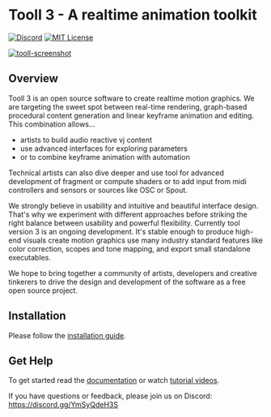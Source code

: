 # Tooll 3 - A realtime animation toolkit

[![Discord](https://img.shields.io/discord/823853172619083816.svg?style=for-the-badge)](https://discord.gg/YmSyQdeH3S)
[![MIT License](https://img.shields.io/badge/license-MIT-blue.svg?style=for-the-badge)](https://github.com/alelievr/Mixture/blob/master/LICENSE)

[![tooll-screenshot](https://user-images.githubusercontent.com/1732545/173256422-a4ef9894-d954-4bc3-8c24-000bfbe1c3ad.png)](https://www.youtube.com/watch?v=PrxhwOC9hLw "Tooll3 - A quick overview")

## Overview
Tooll 3 is an open source software to create realtime motion graphics. We are targeting the sweet spot between real-time rendering, graph-based procedural content generation and linear keyframe animation and editing. This combination allows… 
- artists to build audio reactive vj content
- use advanced interfaces for exploring parameters
- or to combine keyframe animation with automation

Technical artists can also dive deeper and use tool for advanced development of fragment or compute shaders or to add input from midi controllers and sensors or sources like OSC or Spout. 

We strongly believe in usability and intuitive and beautiful interface design. That's why we experiment with different approaches before striking the right
balance between usability and powerful flexibility. Currently tool version 3 is an ongoing development. It's stable enough to produce high-end visuals
create motion graphics use many industry standard features like color correction, scopes and tone mapping, and export small standalone executables.

We hope to bring together a community of artists, developers and creative tinkerers to drive the design and development of the software as a free open source project.

## Installation
Please follow the [installation guide](https://github.com/tooll3/t3/wiki/help.Installation).

## Get Help
To get started read the [documentation](https://github.com/tooll3/t3/wiki) or watch [tutorial videos](https://www.youtube.com/watch?v=eH2E02U6P5Q&list=PLj-rnPROvbn3LigXGRSDvmLtgTwmNHcQs&index=4).

If you have questions or feedback, please join us on Discord: https://discord.gg/YmSyQdeH3S 





